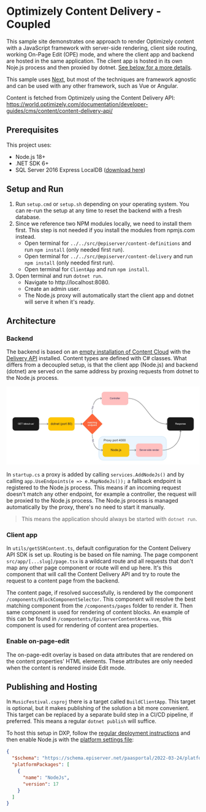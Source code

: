 # Optimizely Content Delivery - Coupled

This sample site demonstrates one approach to render Optimizely content with a JavaScript framework with server-side rendering, client side routing, working On-Page Edit (OPE) mode, and where the client app and backend are hosted in the same application. The client app is hosted in its own Noje.js process and then proxied by dotnet. [See below for a more details](#architecture).

This sample uses [Next](https://nextjs.org/), but most of the techniques are framework agnostic and can be used with any other framework, such as Vue or Angular.

Content is fetched from Optimizely using the Content Delivery API: https://world.optimizely.com/documentation/developer-guides/cms/content/content-delivery-api/

## Prerequisites

This project uses:
* Node.js 18+
* .NET SDK 6+
* SQL Server 2016 Express LocalDB ([download here](https://www.microsoft.com/en-us/sql-server/sql-server-downloads))

## Setup and Run

1. Run `setup.cmd` or `setup.sh` depending on your operating system. You can re-run the setup at any time to reset the backend with a fresh database.
2. Since we reference two NPM modules locally, we need to install them first. This step is not needed if you install the modules from npmjs.com instead.
    * Open terminal for `../../src/@episerver/content-definitions` and run `npm install` (only needed first run).
    * Open terminal for `../../src/@episerver/content-delivery` and run `npm install` (only needed first run).
    * Open terminal for `ClientApp` and run `npm install`.
3. Open terminal and run `dotnet run`.
    * Navigate to http://localhost:8080.
    * Create an admin user.
    * The Node.js proxy will automatically start the client app and dotnet will serve it when it's ready.

## Architecture

### Backend

The backend is based on an [empty installation of Content Cloud](https://docs.developers.optimizely.com/content-cloud/v12.0.0-content-cloud/docs/installing-optimizely-net-5) with the [Delivery API](https://docs.developers.optimizely.com/content-cloud/v1.5.0-content-delivery-api/docs/quick-start) installed. Content types are defined with C# classes. What differs from a decoupled setup, is that the client app (Node.js) and backend (dotnet) are served on the same address by proxing requests from dotnet to the Node.js process.

![Architecture diagram](diagram.jpg)

In `startup.cs` a proxy is added by calling `services.AddNodeJs()` and by calling `app.UseEndpoints(e => e.MapNodeJs());` a fallback endpoint is registered to the Node.js process. This means if an incoming request doesn't match any other endpoint, for example a controller, the request will be proxied to the Node.js process. The Node.js process is managed automatically by the proxy, there's no need to start it manually.

> This means the application should always be started with `dotnet run`.

### Client app

In `utils/getSSRContent.ts`, default configuration for the Content Delivery API SDK is set up. Routing is be based on file naming. The page component `src/app/[...slug]/page.tsx` is a wildcard route and all requests that don't map any other page component or route will end up here. It's this component that will call the Content Delivery API and try to route the request to a content page from the backend. 

The content page, if resolved successfully, is rendered by the component  `/components/BlockComponentSelector`. This component will resolve the best matching component from the `/components/pages` folder to render it. Then same component is used for rendering of content blocks. An example of this can be found in `/compontents/EpiserverContentArea.vue`, this component is used for rendering of content area properties.

### Enable on-page-edit

The on-page-edit overlay is based on data attributes that are rendered on the content properties' HTML elements. These attributes are only needed when the content is rendered inside Edit mode.

## Publishing and Hosting

In `MusicFestival.csproj` there is a target called `BuildClientApp`. This target is optional, but it makes publishing of the solution a bit more convenient. This target can be replaced by a separate build step in a CI/CD pipeline, if preferred. This means a regular `dotnet publish` will suffice.

To host this setup in DXP, follow the [regular deployment instructions](https://docs.developers.optimizely.com/digital-experience-platform/v1.2.0-dxp-cloud-services/docs/deploy-using-code-packages) and then enable Node.js with the [platform settings file](https://docs.developers.optimizely.com/digital-experience-platform/v1.2.0-dxp-cloud-services/docs/code-package-format#platform-settings-file):
```json
{
  "$schema": "https://schema.episerver.net/paasportal/2022-03-24/platformschema.json",
  "platformPackages": [
    {
      "name": "NodeJs",
      "version": 17
    }
  ]
}
```
